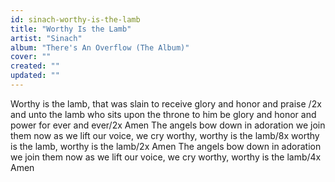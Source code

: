 ```yaml
---
id: sinach-worthy-is-the-lamb
title: "Worthy Is the Lamb"
artist: "Sinach"
album: "There's An Overflow (The Album)"
cover: ""
created: ""
updated: ""
---
```


Worthy is the lamb, that was slain
to receive glory and honor and praise /2x
and unto the lamb who sits upon the throne
to him be glory and honor and power for ever and ever/2x Amen
The angels bow down in adoration we join them now as we lift our voice, we cry worthy, worthy is the lamb/8x
worthy is the lamb, worthy is the lamb/2x Amen
The angels bow down in adoration we join them now as we lift our voice, we cry worthy, worthy is the lamb/4x Amen